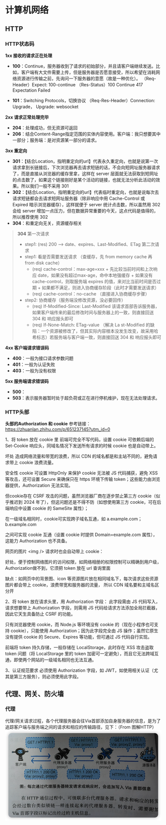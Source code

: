 # 计算机网络

## HTTP
### HTTP状态码
**1xx 接收的请求正在处理**

- **100**：Continue，服务器收到了请求的初始部分，并且请客户端继续发送。比如，客户端有大文件需要上传，但是服务器是否愿意接受，所以希望在消耗网络资源进行传输之前，先询问一下服务器的意愿（故是一种优化）。
（Req-Header）Expect: 100-continue   （Res-Status）100 Continue    417 Expectation Failed

- **101**：Switching Protocols，切换协议 
（Req-Res-Header）Connection: Upgrade，  Upgrade: websocket


**2xx 请求正常处理完毕**
- **204**：处理成功，但无资源可返回
- **206**：结合Content-Range指定范围的实体内容使用。客户端：我只想要其中一部分；服务端：是对资源某一部分的请求。

**3xx 重定向**
- **301**：【结合Location，指明重定向的url】代表永久重定向，也就是说第一次请求拿到长链接后，下次浏览器再去请求短链的话，不会向短网址服务器请求了，而是直接从浏览器的缓存里拿，这样在 server 层面就无法获取到短网址的点击数了，如果这个链接刚好是某个活动的链接，也就无法分析此活动的效果。所以我们一般不采用 301
- **302**：【结合Location，指明重定向的url】代表临时重定向，也就是说每次去请求短链都会去请求短网址服务器（除非响应中用 Cache-Control 或 Expired 暗示浏览器缓存），这样就便于 server 统计点击数，所以虽然用 302 会给 server 增加一点压力，但在数据异常重要的今天，这点代码是值得的，所以推荐使用 302
- **304**：和重定向无关，资源缓存相关
> **304**
第一次请求
> + step1:  (res) 200 --> date、expires、Last-Modified、ETag
第二次请求
> + step1: 看是否需要发送请求 （查缓存，先 from memory cache 再 from disk cache）
>   + (req) cache-control：max-age=xxx 
    + 先比较当前时间和上次响应 date，如果没有超过max-age，命中本地强缓存
    + 如果没有cache-control，则取服务端 expires 的值，来对比当前时间是否过期
    + 如果都不满足，则进入协商缓存阶段（此时才需要发送请求）
>   + (req) cache-control：no-cache （直接进入协商缓存步骤）
> + step2:  协商缓存（服务端没修改资源，没必要回传）
>   + (req) If-Modified-Since: Last-Modified 该请求首部告诉服务器，如果客户端传来的最后修改时间与服务器上的一致，则直接回送 304 和 响应报头即可
>   + (req) If-None-Match: ETag-value （解决 La st-Modified 的缺陷：一个资源被修改了，但其实际内容根本没发生改变，故采用哈希标志）若服务端与客户端一致，则直接回送 304 和 响应报头即可 


**4xx 客户端请求错误码**
- **400**：一般为接口请求参数问题
- **401**：一般为认证失败
- **403**：一般为没有权限
  
**5xx 服务端请求错误码**
- **500**：
- **503**：表示服务器暂时处于超负荷或正在进行停机维护，现在无法处理请求。

### HTTP头部
**头部的Authorization 和 cookie**
参考链接：https://zhuanlan.zhihu.com/p/651237145?utm_id=0

1、将 token 放在 cookie 里
前端可完全不写代码，设置 cookie 可依赖后端的 Set-Cookie 响应头，同域名情况下发送所有请求的时候 cookie 也是自动带上。

坏处
造成网络流量和带宽的浪费，所以 CDN 的域名都是和主站不同的，避免请求带上 cookie 浪费流量。

安全性
cookie 可设置 HttpOnly 来保护 cookie 无法被 JS 代码捕获，避免 XSS 等攻击，还可设置 Secure 来确保只在 https 环境下传输 token；这些能力由浏览器提供，Authorization 无法实现。

但cookie存在 CSRF 攻击的问题，虽然浏览器厂商在逐步禁止第三方 cookie（似乎推迟到 2024 年了），但这问题还是不得不防（如想使用第三方 cookie，可在后端响应中设置 cookie 的 SameSite 属性）；

在一级域名相同时，cookie可实现跨子域名互通，如
a.example.com；b.example.com

之间可实现 cookie 互通（设置 cookie 时提供 Domain=example.com 属性），这能力 Authorization 也不具备。

网页的图片 \<img /> 请求时也会自动带上 cookie：

好处，便于控制网络图片的访问权限，如网络相册的权限控制可以精确到用户级，Authorization做不到，它须把 token 放在 url 查询里面

缺点：如网页中的背景图、icon 等资源图片放在相同域名下，每次请求这些资源图片都会带上 cookie，浪费带宽和服务器的流量， 所以 CDN 域名要和主域名区分开

2、将 token 放在请求头里，用 Authorization 字段：
此字段需由 JS 代码写入，请求想要带上 Authorization 字段，则需用 JS 代码给请求方法添加全局拦截器，因此它天生具备防止 CSRF 的功能。

只有浏览器使用 cookie，而 Node.js 等环境没有 cookie 的（现在小程序也可支持 cookie），只能使用 Authorization；因为此字段完全由 JS 操作；虽然它原生没有提供 cookie 的 Secure、Expires 等功能，但可通过 JS 代码自行实现。

前端将 token 持久存储，一般存储在 LocalStorage，此时存在 XSS 攻击盗取 token 问题（将 LocalStorage 里的 token 加密可一定避免），而且它无法跨域互通，即使两个网站的一级域名相同也无法互通。

3、认证规范要求
必须使用 Authorization 字段，如 JWT，如使用相关认证（尤其是第三方服务），则必须使用此字段。

## 代理、网关、防火墙
### 代理

代理/网关请求过程，各个代理服务器会往Via首部添加自身服务器的信息，是为了追踪客户端与服务端之间的请求和相应的传输路径，见下：（From 图解HTTP）
![](PICTURES/计算机网络/2024-01-21-19-32-52.png) 